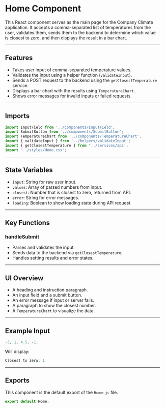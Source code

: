 # Home Component

This React component serves as the main page for the Company Climate application. It accepts a comma-separated list of temperatures from the user, validates them, sends them to the backend to determine which value is closest to zero, and then displays the result in a bar chart.

---

## Features

- Takes user input of comma-separated temperature values.
- Validates the input using a helper function (`validateInput`).
- Sends a POST request to the backend using the `getClosestTemperature` service.
- Displays a bar chart with the results using `TemperatureChart`.
- Shows error messages for invalid inputs or failed requests.

---

## Imports

```js
import InputField from '../components/InputField';
import SubmitButton from '../components/SubmitButton';
import TemperatureChart from '../components/TemperatureChart';
import { validateInput } from '../helpers/validateInput';
import { getClosestTemperature } from '../services/api';
import '../styles/Home.css';
```

---

## State Variables

- `input`: String for raw user input.
- `values`: Array of parsed numbers from input.
- `closest`: Number that is closest to zero, returned from API.
- `error`: String for error messages.
- `loading`: Boolean to show loading state during API request.

---

## Key Functions

### handleSubmit

- Parses and validates the input.
- Sends data to the backend via `getClosestTemperature`.
- Handles setting results and error states.

---

## UI Overview

- A heading and instruction paragraph.
- An input field and a submit button.
- An error message if input or server fails.
- A paragraph to show the closest number.
- A `TemperatureChart` to visualize the data.

---

## Example Input

```js
-3, 1, 4.5, -1;
```

Will display:

```js
Closest to zero: 1
```

---

## Exports

This component is the default export of the `Home.js` file.

```js
export default Home;
```
